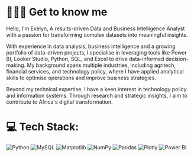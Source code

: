 # **👩🏽‍💻 Get to know me**
 Hello, I'm Evelyn,
A results-driven Data and Business Intelligence Analyst with a passion for transforming complex datasets into meaningful insights.<be>

With experience in data analysis, business intelligence and a growing portfolio of data-driven projects, I specialise in leveraging tools like Power BI, Looker Studio, Python, SQL, and Excel to drive data-informed decision-making. My background spans multiple industries, including agritech, financial services, and technology policy, where I have applied analytical skills to optimise operations and improve business strategies.    

Beyond my technical expertise, I have a keen interest in technology policy and information systems. Through research and strategic insights, I aim to contribute to Africa's digital transformation.  


# 💻 Tech Stack:
![Python](https://img.shields.io/badge/python-3670A0?style=for-the-badge&logo=python&logoColor=ffdd54) ![MySQL](https://img.shields.io/badge/mysql-4479A1.svg?style=for-the-badge&logo=mysql&logoColor=white) ![Matplotlib](https://img.shields.io/badge/Matplotlib-%23ffffff.svg?style=for-the-badge&logo=Matplotlib&logoColor=black) ![NumPy](https://img.shields.io/badge/numpy-%23013243.svg?style=for-the-badge&logo=numpy&logoColor=white) ![Pandas](https://img.shields.io/badge/pandas-%23150458.svg?style=for-the-badge&logo=pandas&logoColor=white) ![Plotly](https://img.shields.io/badge/Plotly-%233F4F75.svg?style=for-the-badge&logo=plotly&logoColor=white) ![Power Bi](https://img.shields.io/badge/power_bi-F2C811?style=for-the-badge&logo=powerbi&logoColor=black)



